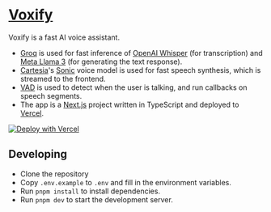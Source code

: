 # [Voxify](ai-voice-assistant-gules.vercel.app)

Voxify is a fast AI voice assistant.

-   [Groq](https://groq.com) is used for fast inference of [OpenAI Whisper](https://github.com/openai/whisper) (for transcription) and [Meta Llama 3](https://llama.meta.com/llama3/) (for generating the text response).
-   [Cartesia](https://cartesia.ai)'s [Sonic](https://cartesia.ai/sonic) voice model is used for fast speech synthesis, which is streamed to the frontend.
-   [VAD](https://www.vad.ricky0123.com/) is used to detect when the user is talking, and run callbacks on speech segments.
-   The app is a [Next.js](https://nextjs.org) project written in TypeScript and deployed to [Vercel](https://vercel.com).

[![Deploy with Vercel](https://vercel.com/button)](ai-voice-assistant-gules.vercel.app)

## Developing

-   Clone the repository
-   Copy `.env.example` to `.env` and fill in the environment variables.
-   Run `pnpm install` to install dependencies.
-   Run `pnpm dev` to start the development server.
